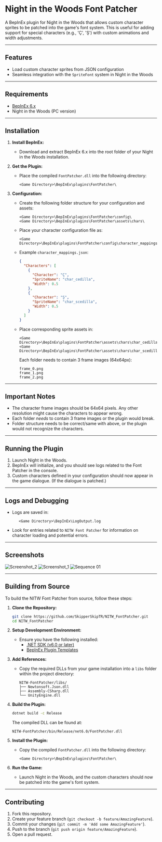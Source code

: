 # Night in the Woods Font Patcher

A BepInEx plugin for Night in the Woods that allows custom character sprites to be patched into the game's font system. This is useful for adding support for special characters (e.g., 'Ç', 'Ş') with custom animations and width adjustments.

---

## Features
- Load custom character sprites from JSON configuration
- Seamless integration with the `SpriteFont` system in Night in the Woods

---

## Requirements
- [BepInEx 6.x](https://builds.bepinex.dev/projects/bepinex_be)
- Night in the Woods (PC version)

---

## Installation

1. **Install BepInEx:**
   - Download and extract BepInEx 6.x into the root folder of your Night in the Woods installation.

2. **Get the Plugin:**
   - Place the compiled `FontPatcher.dll` into the following directory:
     ```
     <Game Directory>\BepInEx\plugins\FontPatcher\
     ```

3. **Configuration:**
   - Create the following folder structure for your configuration and assets:
     ```
     <Game Directory>\BepInEx\plugins\FontPatcher\config\
     <Game Directory>\BepInEx\plugins\FontPatcher\assets\chars\
     ```

   - Place your character configuration file as:
     ```
     <Game Directory>\BepInEx\plugins\FontPatcher\config\character_mappings.json
     ```

   - Example `character_mappings.json`:
     ```json
     {
       "Characters": [
         {
           "Character": "Ç",
           "SpriteName": "char_cedilla",
           "Width": 0.5
         },
         {
           "Character": "Ş",
           "SpriteName": "char_scedilla",
           "Width": 0.5
         }
       ]
     }
     ```

   - Place corresponding sprite assets in:
     ```
     <Game Directory>\BepInEx\plugins\FontPatcher\assets\chars\char_cedilla\
     <Game Directory>\BepInEx\plugins\FontPatcher\assets\chars\char_scedilla\
     ```
     
     Each folder needs to contain 3 frame images (64x64px):
     ```
     frame_0.png
     frame_1.png
     frame_2.png
     ```
---

## Important Notes
- The character frame images should be 64x64 pixels. Any other resolution might cause the characters to appear wrong.
- Each folder *needs* to contain 3 frame images or the plugin would break.
- Folder structure needs to be correct/same with above, or the plugin would not recognize the characters.

---

## Running the Plugin

1. Launch Night in the Woods.  
2. BepInEx will initialize, and you should see logs related to the Font Patcher in the console.
3. Custom characters defined in your configuration should now appear in the game dialogue. (If the dialogue is patched.)

---

## Logs and Debugging

- Logs are saved in:
  ```
     <Game Directory>\BepInEx\LogOutput.log
  ```
- Look for entries related to `NITW Font Patcher` for information on character loading and potential errors.

---

## Screenshots
![Screenshot_2](https://github.com/user-attachments/assets/38804d54-3030-439a-ab8a-d44d945a4a80)
![Screenshot_1](https://github.com/user-attachments/assets/3582d287-bd2a-47ae-bd89-202d0a5fd75e)
![Sequence 01](https://github.com/user-attachments/assets/38f00061-0035-4324-9849-b9a9c569cba1)

---

## Building from Source

To build the NITW Font Patcher from source, follow these steps:

1. **Clone the Repository:**
    ```sh
    git clone https://github.com/SkipperSkipTR/NITW_FontPatcher.git
    cd NITW_FontPatcher
    ```

2. **Setup Development Environment:**
   - Ensure you have the following installed:
     - [.NET SDK (v6.0 or later)](https://dotnet.microsoft.com/download)
     - [BepInEx Plugin Templates](https://docs.bepinex.dev/master/articles/dev_guide/plugin_tutorial/1_setup.html)

3. **Add References:**
    - Copy the required DLLs from your game installation into a `libs` folder within the project directory:
      ```
      NITW-FontPatcher/libs/
      ├── Newtonsoft.Json.dll
      ├── Assembly-CSharp.dll
      └── UnityEngine.dll
      ```

4. **Build the Plugin:**
    ```sh
    dotnet build -c Release
    ```

    The compiled DLL can be found at:
    ```
    NITW-FontPatcher/bin/Release/net6.0/FontPatcher.dll
    ```

5. **Install the Plugin:**
   - Copy the compiled `FontPatcher.dll` into the following directory:
     ```
     <Game Directory>\BepInEx\plugins\FontPatcher\
     ```

6. **Run the Game:**
   - Launch Night in the Woods, and the custom characters should now be patched into the game's font system.

---

## Contributing

1. Fork this repository.
2. Create your feature branch (`git checkout -b feature/AmazingFeature`).
3. Commit your changes (`git commit -m 'Add some AmazingFeature'`).
4. Push to the branch (`git push origin feature/AmazingFeature`).
5. Open a pull request.
